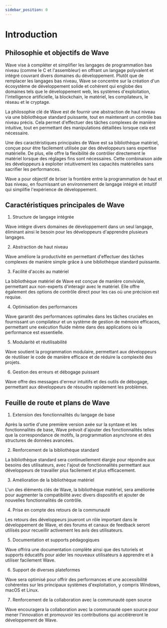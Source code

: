 ```yaml
---
sidebar_position: 0
---
```


# Introduction
## Philosophie et objectifs de Wave
Wave vise à compléter et simplifier les langages de programmation bas niveau (comme le C et l'assembleur) en offrant un langage polyvalent et intégré couvrant divers domaines du développement. Plutôt que de remplacer les langages bas niveau, Wave se concentre sur la création d'un écosystème de développement solide et cohérent qui englobe des domaines tels que le développement web, les systèmes d'exploitation, l'intelligence artificielle, la blockchain, le matériel, les compilateurs, le réseau et le cryptage.

La philosophie clé de Wave est de fournir une abstraction de haut niveau via une bibliothèque standard puissante, tout en maintenant un contrôle bas niveau précis. Cela permet d'effectuer des tâches complexes de manière intuitive, tout en permettant des manipulations détaillées lorsque cela est nécessaire.

Une des caractéristiques principales de Wave est sa bibliothèque matériel, conçue pour être facilement utilisée par des développeurs sans expertise matérielle. De plus, elle offre la flexibilité de contrôler directement le matériel lorsque des réglages fins sont nécessaires. Cette combinaison aide les développeurs à exploiter intuitivement les capacités matérielles sans sacrifier les performances.

Wave a pour objectif de briser la frontière entre la programmation de haut et bas niveau, en fournissant un environnement de langage intégré et intuitif qui simplifie l'expérience de développement.

## Caractéristiques principales de Wave
1. Structure de langage intégrée

Wave intègre divers domaines de développement dans un seul langage, éliminant ainsi le besoin pour les développeurs d'apprendre plusieurs langages.

2. Abstraction de haut niveau

Wave améliore la productivité en permettant d'effectuer des tâches complexes de manière simple grâce à une bibliothèque standard puissante.

3. Facilité d'accès au matériel

La bibliothèque matériel de Wave est conçue de manière conviviale, permettant aux non-experts d'interagir avec le matériel. Elle offre également des options de contrôle direct pour les cas où une précision est requise.

4. Optimisation des performances

Wave garantit des performances optimales dans les tâches cruciales en fournissant un compilateur et un système de gestion de mémoire efficaces, permettant une exécution fluide même dans des applications où la performance est essentielle.

5. Modularité et réutilisabilité

Wave soutient la programmation modulaire, permettant aux développeurs de réutiliser le code de manière efficace et de réduire la complexité des projets.

6. Gestion des erreurs et débogage puissant

Wave offre des messages d'erreur intuitifs et des outils de débogage, permettant aux développeurs de résoudre rapidement les problèmes.

## Feuille de route et plans de Wave
1. Extension des fonctionnalités du langage de base

Après la sortie d'une première version axée sur la syntaxe et les fonctionnalités de base, Wave prévoit d'ajouter des fonctionnalités telles que la correspondance de motifs, la programmation asynchrone et des structures de données avancées.

2. Renforcement de la bibliothèque standard

La bibliothèque standard sera continuellement élargie pour répondre aux besoins des utilisateurs, avec l'ajout de fonctionnalités permettant aux développeurs de travailler plus facilement et plus efficacement.

3. Amélioration de la bibliothèque matériel

L'un des éléments clés de Wave, la bibliothèque matériel, sera améliorée pour augmenter la compatibilité avec divers dispositifs et ajouter de nouvelles fonctionnalités de contrôle.

4. Prise en compte des retours de la communauté

Les retours des développeurs joueront un rôle important dans le développement de Wave, et des forums et canaux de feedback seront utilisés pour recueillir activement les avis des utilisateurs.

5. Documentation et supports pédagogiques

Wave offrira une documentation complète ainsi que des tutoriels et supports éducatifs pour aider les nouveaux utilisateurs à apprendre et à utiliser facilement Wave.

6. Support de diverses plateformes

Wave sera optimisé pour offrir des performances et une accessibilité cohérentes sur les principaux systèmes d'exploitation, y compris Windows, macOS et Linux.

7. Renforcement de la collaboration avec la communauté open source

Wave encouragera la collaboration avec la communauté open source pour mener l'innovation et promouvoir les contributions qui accéléreront le développement de Wave.
